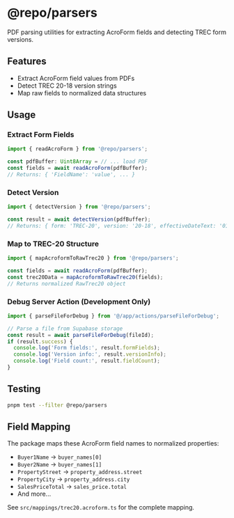 # @repo/parsers

PDF parsing utilities for extracting AcroForm fields and detecting TREC form versions.

## Features

- Extract AcroForm field values from PDFs
- Detect TREC 20-18 version strings
- Map raw fields to normalized data structures

## Usage

### Extract Form Fields
```typescript
import { readAcroForm } from '@repo/parsers';

const pdfBuffer: Uint8Array = // ... load PDF
const fields = await readAcroForm(pdfBuffer);
// Returns: { 'FieldName': 'value', ... }
```

### Detect Version
```typescript
import { detectVersion } from '@repo/parsers';

const result = await detectVersion(pdfBuffer);
// Returns: { form: 'TREC-20', version: '20-18', effectiveDateText: '01/03/2025' }
```

### Map to TREC-20 Structure
```typescript
import { mapAcroformToRawTrec20 } from '@repo/parsers';

const fields = await readAcroForm(pdfBuffer);
const trec20Data = mapAcroformToRawTrec20(fields);
// Returns normalized RawTrec20 object
```

### Debug Server Action (Development Only)
```typescript
import { parseFileForDebug } from '@/app/actions/parseFileForDebug';

// Parse a file from Supabase storage
const result = await parseFileForDebug(fileId);
if (result.success) {
  console.log('Form fields:', result.formFields);
  console.log('Version info:', result.versionInfo);
  console.log('Field count:', result.fieldCount);
}
```

## Testing

```bash
pnpm test --filter @repo/parsers
```

## Field Mapping

The package maps these AcroForm field names to normalized properties:

- `Buyer1Name` → `buyer_names[0]`
- `Buyer2Name` → `buyer_names[1]`
- `PropertyStreet` → `property_address.street`
- `PropertyCity` → `property_address.city`
- `SalesPriceTotal` → `sales_price.total`
- And more...

See `src/mappings/trec20.acroform.ts` for the complete mapping.